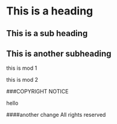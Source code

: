 # This is a heading

## This is a sub heading 

## This is another subheading

this is mod 1

this is mod 2

###COPYRIGHT NOTICE

hello

####another change 
All rights reserved
